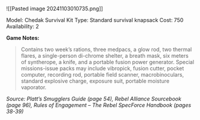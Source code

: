 ![[Pasted image 20241103010735.png]]

Model: Chedak Survival Kit
Type: Standard survival knapsack
Cost: 750
Availability: 2

**Game Notes:** 
> Contains two week’s rations, three medpacs, a glow rod, two thermal flares, a single-person di-chrome shelter, a breath mask, six meters of syntherope, a knife, and a portable fusion power generator. Special missions-issue packs may include vibropick, fusion cutter, pocket computer, recording rod, portable field scanner, macrobinoculars, standard explosive charge, exposure suit, portable moisture vaporator. 


*Source: Platt’s Smugglers Guide (page 54), Rebel Alliance Sourcebook (page 96), Rules of Engagement – The Rebel SpecForce Handbook (pages 38-39)*